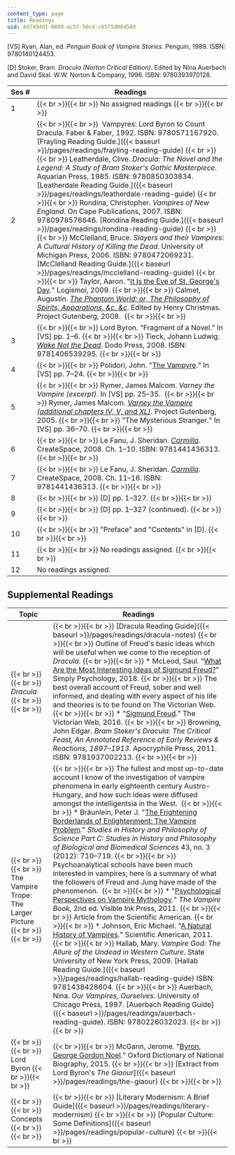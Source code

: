 ```yaml
---
content_type: page
title: Readings
uid: 4d7494d1-0609-ac5f-50cd-c65f5d06d58d
---
```


\[VS\] Ryan, Alan, ed. _Penguin Book of Vampire Stories_. Penguin, 1989. ISBN: 9780140124453.

\[D\] Stoker, Bram. _Dracula (Norton Critical Edition)_. Edited by Nina Auerbach and David Skal. W.W. Norton & Company, 1996. ISBN: 9780393970128.

| Ses # | Readings |
| --- | --- |
| 1 |  {{< br >}}{{< br >}} No assigned readings {{< br >}}{{< br >}}  |
| 2 |  {{< br >}}{{< br >}}  Vampyres: Lord Byron to Count Dracula. Faber & Faber, 1992. ISBN: 9780571167920. [Frayling Reading Guide.]({{< baseurl >}}/pages/readings/frayling-reading-guide) {{< br >}}{{< br >}} Leatherdale, Clive. _Dracula: The Novel and the Legend: A Study of Bram Stoker's Gothic Masterpiece_. Aquarian Press, 1985. ISBN: 9780850303834. [Leatherdale Reading Guide.]({{< baseurl >}}/pages/readings/leatherdale-reading-guide) {{< br >}}{{< br >}} Rondina, Christopher. _Vampires of New England_. On Cape Publications, 2007. ISBN: 9780978576646. [Rondina Reading Guide.]({{< baseurl >}}/pages/readings/rondina-reading-guide) {{< br >}}{{< br >}} McClelland, Bruce. _Slayers and their Vampires: A Cultural History of Killing the Dead_. University of Michigan Press, 2006. ISBN: 9780472069231. [McClelland Reading Guide.]({{< baseurl >}}/pages/readings/mcclelland-reading-guide) {{< br >}}{{< br >}} Taylor, Aaron. "[It Is the Eve of St. George's Day](http://logismoitouaaron.blogspot.com/2009/05/it-is-eve-of-st-georges-day.html)." Logismoi, 2009. {{< br >}}{{< br >}} Calmet, Augustin. _[The Phantom World; or, The Philosophy of Spirits, Apparations, &c. &c](http://www.gutenberg.org/files/29412/29412-h/29412-h.htm)_. Edited by Henry Christmas. Project Gutenberg, 2008.  {{< br >}}{{< br >}}  |
| 3 |  {{< br >}}{{< br >}} Lord Byron. "Fragment of a Novel." In \[VS\] pp. 1–6. {{< br >}}{{< br >}} Tieck, Johann Ludwig. _[Wake Not the Dead](http://doyleandmacdonald.com/l_wakeno.htm)_. Dodo Press, 2008. ISBN: 9781406539295. {{< br >}}{{< br >}}  |
| 4 |  {{< br >}}{{< br >}} Polidori, John. "[The Vampyre](https://www.gutenberg.org/files/6087/6087-h/6087-h.htm)." In \[VS\] pp. 7–24. {{< br >}}{{< br >}}  |
| 5 |  {{< br >}}{{< br >}} Rymer, James Malcom. _Varney the Vampire (excerpt)_. In \[VS\] pp. 25–35.  {{< br >}}{{< br >}} Rymer, James Malcom. _[Varney the Vampire (additional chapters IV, V, and XL)](http://www.gutenberg.org/files/14833/14833-h/14833-h.htm)_. Project Gutenberg, 2005. {{< br >}}{{< br >}} "The Mysterious Stranger." In \[VS\] pp. 36–70. {{< br >}}{{< br >}}  |
| 6 |  {{< br >}}{{< br >}} Le Fanu, J. Sheridan. _[Carmilla](https://www.gutenberg.org/files/10007/10007-h/10007-h.htm)_. CreateSpace, 2008. Ch. 1–10. ISBN: 9781441436313. {{< br >}}{{< br >}}  |
| 7 |  {{< br >}}{{< br >}} Le Fanu, J. Sheridan. _[Carmilla](https://www.gutenberg.org/files/10007/10007-h/10007-h.htm)_. CreateSpace, 2008. Ch. 11–16. ISBN: 9781441436313. {{< br >}}{{< br >}}  |
| 8 |  {{< br >}}{{< br >}} \[D\] pp. 1–327. {{< br >}}{{< br >}}  |
| 9 |  {{< br >}}{{< br >}} \[D\] pp. 1–327 (continued). {{< br >}}{{< br >}}  |
| 10 |  {{< br >}}{{< br >}} "Preface" and "Contents" in \[D\]. {{< br >}}{{< br >}}  |
| 11 |  {{< br >}}{{< br >}} No readings assigned. {{< br >}}{{< br >}}  |
| 12 | No readings assigned. 

Supplemental Readings
---------------------

| Topic | Readings |
| --- | --- |
|  {{< br >}}{{< br >}} _Dracula_ {{< br >}}{{< br >}}  |  {{< br >}}{{< br >}} [Dracula Reading Guide]({{< baseurl >}}/pages/readings/dracula-notes) {{< br >}}{{< br >}} Outline of Freud's basic ideas which will be useful when we come to the reception of _Dracula_. {{< br >}}{{< br >}} *   McLeod, Saul. "[What Are the Most Interesting Ideas of Sigmund Freud?](https://www.simplypsychology.org/Sigmund-Freud.html)" Simply Psychology, 2018. {{< br >}}{{< br >}} The best overall account of Freud, sober and well informed, and dealing with every aspect of his life and theories is to be found on The Victorian Web. {{< br >}}{{< br >}} *   "[Sigmund Freud](http://www.victorianweb.org/science/freud/)." The Victorian Web, 2016. {{< br >}}{{< br >}} Browning, John Edgar. _Bram Stoker's Dracula: The Critical Feast, An Annotated Reference of Early Reviews & Reactions, 1897–1913_. Apocryphile Press, 2011. ISBN: 9781937002213. {{< br >}}{{< br >}}  |
|  {{< br >}}{{< br >}} The Vampire Trope: The Larger Picture {{< br >}}{{< br >}}  |  {{< br >}}{{< br >}} The fullest and most up-to-date account I know of the investigation of vampire phenomena in early eighteenth century Austro-Hungary, and how such ideas were diffused amongst the intelligentsia in the West.  {{< br >}}{{< br >}} *   Bräunlein, Peter J. "[The Frightening Borderlands of Enlightenment: The Vampire Problem](https://www.sciencedirect.com/science/article/pii/S1369848612000313)." _Studies in History and Philosophy of Science Part C: Studies in History and Philosophy of Biological and Biomedical Sciences_ 43, no. 3 (2012): 710–719. {{< br >}}{{< br >}} Psychoanalytical schools have been much interested in vampires; here is a summary of what the followers of Freud and Jung have made of the phenomenon.  {{< br >}}{{< br >}} *   "[Psychological Perspectives on Vampire Mythology](http://www.gutenberg.org/files/14833/14833-h/14833-h.htm)." _The Vampire Book_, 2nd ed. Visible Ink Press, 2011. {{< br >}}{{< br >}} Article from the Scientific American. {{< br >}}{{< br >}} *   Johnson, Eric Michael. "[A Natural History of Vampires](https://blogs.scientificamerican.com/primate-diaries/a-natural-history-of-vampires/)." Scientific American, 2011. {{< br >}}{{< br >}} Hallab, Mary. _Vampire God: The Allure of the Undead in Western Culture_. State University of New York Press, 2009. [Hallab Reading Guide.]({{< baseurl >}}/pages/readings/hallab-reading-guide) ISBN: 9781438428604. {{< br >}}{{< br >}} Auerbach, Nina. _Our Vampires, Ourselves_. University of Chicago Press, 1997. [Auerbach Reading Guide]({{< baseurl >}}/pages/readings/auerbach-reading-guide). ISBN: 9780226032023. {{< br >}}{{< br >}}  |
|  {{< br >}}{{< br >}} Lord Byron {{< br >}}{{< br >}}  |  {{< br >}}{{< br >}} McGann, Jerome. "[Byron, George Gordon Noel](https://doi.org/10.1093/ref:odnb/4279)." Oxford Dictionary of National Biography, 2015. {{< br >}}{{< br >}} [Extract from Lord Byron's _The Giaour_]({{< baseurl >}}/pages/readings/the-giaour) {{< br >}}{{< br >}}  |
|  {{< br >}}{{< br >}} Concepts {{< br >}}{{< br >}}  |  {{< br >}}{{< br >}} [Literary Modernism: A Brief Guide]({{< baseurl >}}/pages/readings/literary-modernism) {{< br >}}{{< br >}} [Popular Culture: Some Definitions]({{< baseurl >}}/pages/readings/popular-culture) {{< br >}}{{< br >}}